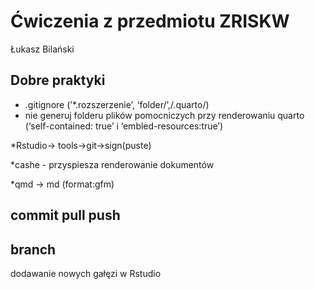 # Ćwiczenia z przedmiotu ZRISKW
Łukasz Bilański

## Dobre praktyki

- .gitignore (’\*.rozszerzenie’, ‘folder/’,/.quarto/)
- nie generuj folderu plików pomocniczych przy renderowaniu quarto
  (‘self-contained: true’ i ‘embled-resources:true’)

\*Rstudio-\> tools-\>git-\>sign(puste)

\*cashe - przyspiesza renderowanie dokumentów

\*qmd -\> md (format:gfm)

## commit pull push

## branch

dodawanie nowych gałęzi w Rstudio
